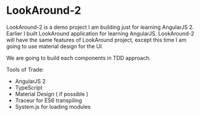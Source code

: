 # LookAround-2

LookAround-2 is a demo project I am building just for learning AngularJS 2. Earlier I built LookAround application for learning AngularJS. LookAround-2 will have the same features of LookAround project, except this time I am going to use material design for the UI. 

We are going to build each components in TDD approach. 

Tools of Trade:

- AngularJS 2
- TypeScript
- Material Design ( if possible )
- Traceur for ES6 transpiling
- System.js for loading modules

